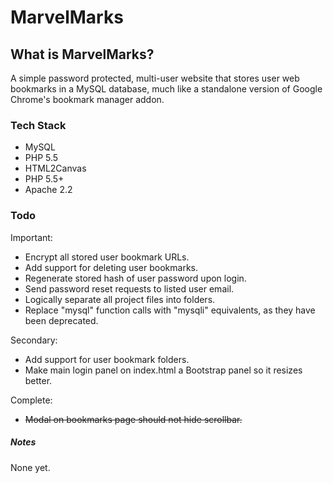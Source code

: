 # MarvelMarks

## What is MarvelMarks?
A simple password protected, multi-user website that stores user web bookmarks in a MySQL database, much like a standalone version of Google Chrome's bookmark manager addon.

### Tech Stack
 - MySQL
 - PHP 5.5
 - HTML2Canvas
 - PHP 5.5+
 - Apache 2.2

### Todo
Important:
 - Encrypt all stored user bookmark URLs.
 - Add support for deleting user bookmarks.
 - Regenerate stored hash of user password upon login.
 - Send password reset requests to listed user email.
 - Logically separate all project files into folders.
 - Replace "mysql" function calls with "mysqli" equivalents, as they have been deprecated.

Secondary:
- Add support for user bookmark folders.
- Make main login panel on index.html a Bootstrap panel so it resizes better.

Complete:
- ~~Modal on bookmarks page should not hide scrollbar.~~

##### Notes
 None yet.

